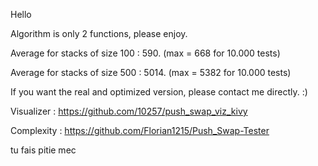 Hello

Algorithm is only 2 functions, please enjoy.

Average for stacks of size 100 : 590. (max = 668 for 10.000 tests)

Average for stacks of size 500 : 5014. (max = 5382 for 10.000 tests)

If you want the real and optimized version, please contact me directly. :)

Visualizer : https://github.com/10257/push_swap_viz_kivy

Complexity : https://github.com/Florian1215/Push_Swap-Tester

tu fais pitie mec
